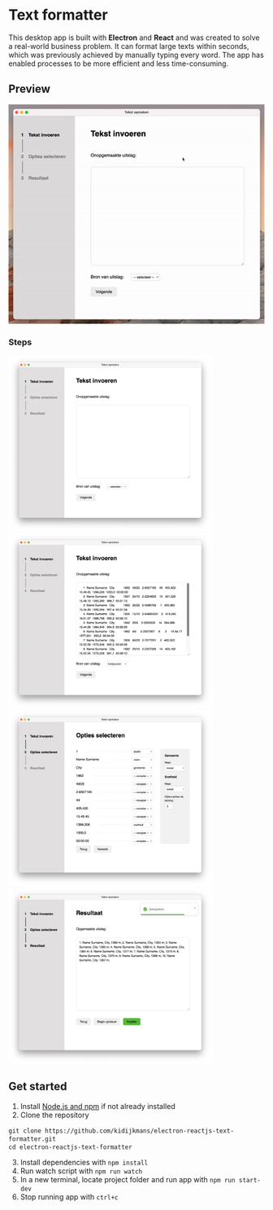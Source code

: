 # Text formatter

This desktop app is built with **Electron** and **React** and was created to solve a real-world business problem. It can format large texts within seconds, which was previously achieved by manually typing every word. The app has enabled processes to be more efficient and less time-consuming.

## Preview

![app preview](https://github.com/kidijkmans/electron-reactjs-text-formatter/blob/master/preview/preview.gif)

### Steps

<img src="https://github.com/kidijkmans/electron-reactjs-text-formatter/blob/master/preview/preview-step-1.png" width="400" style="display:inline-block;">

<img src="https://github.com/kidijkmans/electron-reactjs-text-formatter/blob/master/preview/preview-step-2.png" width="400" style="display:inline-block;">

<img src="https://github.com/kidijkmans/electron-reactjs-text-formatter/blob/master/preview/preview-step-3.png" width="400" style="display:inline-block;">

<img src="https://github.com/kidijkmans/electron-reactjs-text-formatter/blob/master/preview/preview-step-4.png" width="400" style="display:inline-block;">

## Get started

1. Install [Node.js and npm](https://docs.npmjs.com/downloading-and-installing-node-js-and-npm) if not already installed
2. Clone the repository
```
git clone https://github.com/kidijkmans/electron-reactjs-text-formatter.git
cd electron-reactjs-text-formatter
```
3. Install dependencies with `npm install`
4. Run watch script with `npm run watch`
5. In a new terminal, locate project folder and run app with `npm run start-dev`
6. Stop running app with `ctrl+c`
